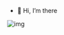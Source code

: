 - 👋 Hi, I’m there

![img](https://github-readme-stats.vercel.app/api?username=codelife77)

<!---
codelife77/codelife77 is a ✨ special ✨ repository because its `README.md` (this file) appears on your GitHub profile.
You can click the Preview link to take a look at your changes.
--->

